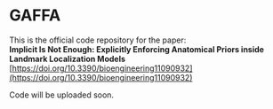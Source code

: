 # GAFFA

This is the official code repository for the paper:  
**Implicit Is Not Enough: Explicitly Enforcing Anatomical Priors inside Landmark Localization Models**  
[https://doi.org/10.3390/bioengineering11090932](https://doi.org/10.3390/bioengineering11090932)

Code will be uploaded soon.
